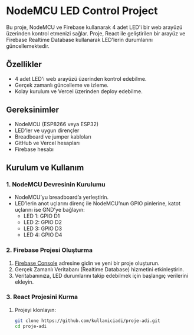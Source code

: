 # NodeMCU LED Control Project

Bu proje, NodeMCU ve Firebase kullanarak 4 adet LED'i bir web arayüzü üzerinden kontrol etmenizi sağlar. Proje, React ile geliştirilen bir arayüz ve Firebase Realtime Database kullanarak LED'lerin durumlarını güncellemektedir.

## Özellikler

- 4 adet LED'i web arayüzü üzerinden kontrol edebilme.
- Gerçek zamanlı güncelleme ve izleme.
- Kolay kurulum ve Vercel üzerinden deploy edebilme.

## Gereksinimler

- NodeMCU (ESP8266 veya ESP32)
- LED'ler ve uygun dirençler
- Breadboard ve jumper kabloları
- GitHub ve Vercel hesapları
- Firebase hesabı

## Kurulum ve Kullanım

### 1. NodeMCU Devresinin Kurulumu

- NodeMCU’yu breadboard’a yerleştirin.
- LED’lerin anot uçlarını direnç ile NodeMCU’nun GPIO pinlerine, katot uçlarını ise GND’ye bağlayın:
  - LED 1: GPIO D1
  - LED 2: GPIO D2
  - LED 3: GPIO D3
  - LED 4: GPIO D4

### 2. Firebase Projesi Oluşturma

1. [Firebase Console](https://console.firebase.google.com/) adresine gidin ve yeni bir proje oluşturun.
2. Gerçek Zamanlı Veritabanı (Realtime Database) hizmetini etkinleştirin.
3. Veritabanınıza, LED durumlarını takip edebilmek için başlangıç verilerini ekleyin.

### 3. React Projesini Kurma

1. Projeyi klonlayın:
   ```bash
   git clone https://github.com/kullaniciadi/proje-adi.git
   cd proje-adi
